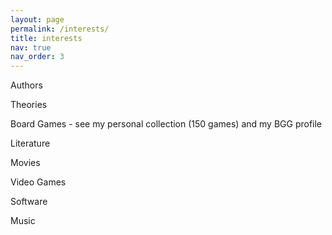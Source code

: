 ```yaml
---
layout: page
permalink: /interests/
title: interests
nav: true
nav_order: 3
---
```


Authors

Theories

Board Games - see my personal collection (150 games) and my BGG profile

Literature

Movies

Video Games

Software

Music